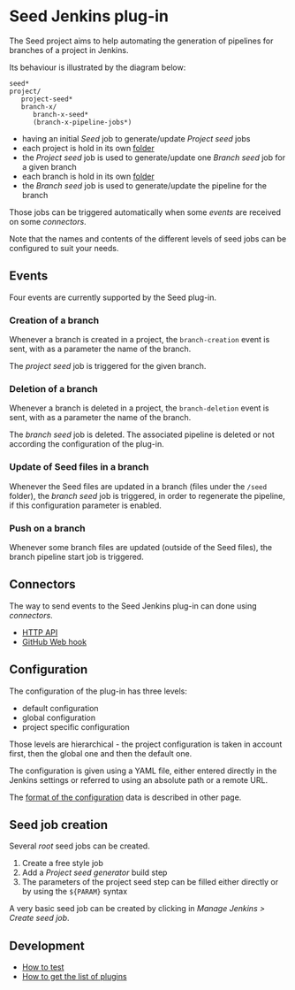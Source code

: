 Seed Jenkins plug-in
====================

The Seed project aims to help automating the generation of pipelines
for branches of a project in Jenkins.

Its behaviour is illustrated by the diagram below:

```
seed*
project/
   project-seed*
   branch-x/
      branch-x-seed*
      (branch-x-pipeline-jobs*)
```

* having an initial _Seed_ job to generate/update _Project seed_ jobs
* each project is hold in its own [folder](https://wiki.jenkins-ci.org/display/JENKINS/CloudBees+Folders+Plugin)
* the _Project seed_ job is used to generate/update one _Branch seed_ job for a given branch
* each branch is hold in its own [folder](https://wiki.jenkins-ci.org/display/JENKINS/CloudBees+Folders+Plugin)
* the _Branch seed_ job is used to generate/update the pipeline for the branch

Those jobs can be triggered automatically when some _events_ are received on some _connectors_.

Note that the names and contents of the different levels of seed jobs can be configured to suit your needs.

## Events

Four events are currently supported by the Seed plug-in.

### Creation of a branch

Whenever a branch is created in a project, the `branch-creation` event is sent, with as a parameter the name of the branch.

The _project seed_ job is triggered for the given branch.

### Deletion of a branch

Whenever a branch is deleted in a project, the `branch-deletion` event is sent, with as a parameter the name of the branch.

The _branch seed_ job is deleted. The associated pipeline is deleted or not according the configuration of the plug-in.

### Update of Seed files in a branch

Whenever the Seed files are updated in a branch (files under the `/seed` folder), the _branch seed_ job is triggered, in order to regenerate the pipeline, if this configuration parameter is enabled.

### Push on a branch

Whenever some branch files are updated (outside of the Seed files), the branch pipeline start job is triggered.

## Connectors

The way to send events to the Seed Jenkins plug-in can done using _connectors_.

* [HTTP API](doc/connector/HTTP.md)
* [GitHub Web hook](doc/connector/GitHub.md)

## Configuration

The configuration of the plug-in has three levels:

* default configuration
* global configuration
* project specific configuration

Those levels are hierarchical - the project configuration is taken in account first, then the global one and then the default one.

The configuration is given using a YAML file, either entered directly in the Jenkins settings or referred to using an absolute path or a remote URL.

The [format of the configuration](doc/Configuration.md) data is described in other page.

## Seed job creation

Several _root_ seed jobs can be created.

1. Create a free style job
1. Add a _Project seed generator_ build step
1. The parameters of the project seed step can be filled either directly or by using the `${PARAM}` syntax

A very basic seed job can be created by clicking in _Manage Jenkins > Create seed job_. 

## Development

* [How to test](doc/Testing.md)
* [How to get the list of plugins](doc/Plugins.md)
